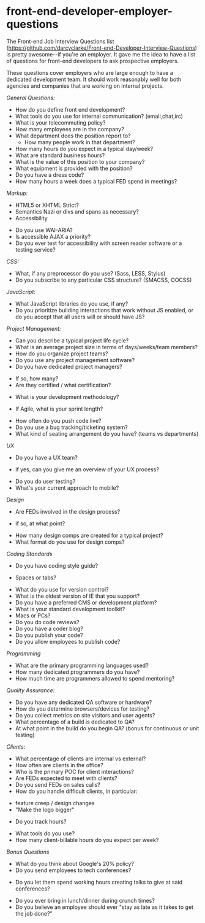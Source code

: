 front-end-developer-employer-questions
======================================

The Front-end Job Interview Questions list (https://github.com/darcyclarke/Front-end-Developer-Interview-Questions) is pretty awesome--if you're an employer. It gave me the idea to have a list of questions for front-end developers to ask prospective employers.

These questions cover employers who are large enough to have a dedicated development team. It should work reasonably well for both agencies and companies that are working on internal projects.

*General Questions:*
 - How do you define front end development?
 - What tools do you use for internal communication? (email,chat,irc)
 - What is your telecommuting policy?
 - How many employees are in the company?
 - What department does the position report to?
   * How many people work in that department?
 - How many hours do you expect in a typical day/week?
 - What are standard business hours?
 - What is the value of this position to your company?
 - What equipment is provided with the position?
 - Do you have a dress code?
 - How many hours a week does a typical FED spend in meetings?
 
*Markup:*
- HTML5 or XHTML Strict?
- Semantics Nazi or divs and spans as necessary?
- Accessibility
 * Do you use WAI-ARIA?
 * Is accessible AJAX a priority?
 * Do you ever test for accessibility with screen reader software or a testing service?

*CSS:*
 - What, if any preprocessor do you use? (Sass, LESS, Stylus)
 - Do you subscribe to any particular CSS structure? (SMACSS, OOCSS)

*JavaScript:*
 - What JavaScript libraries do you use, if any?
 - Do you prioritize building interactions that work without JS enabled, or do you accept that all users will or should have JS?

*Project Management:*
 - Can you describe a typical project life cycle?
 - What is an average project size in terms of days/weeks/team members?
 - How do you organize project teams?
 - Do you use any project management software?
 - Do you have dedicated project managers?
  * If so, how many?
  * Are they certified / what certification?
 - What is your development methodology?
  * If Agile, what is your sprint length?
 - How often do you push code live?
 - Do you use a bug tracking/ticketing system?
 - What kind of seating arrangement do you have?
   (teams vs departments)

*UX*
 - Do you have a UX team?
  * if yes, can you give me an overview of your UX process?
 - Do you do user testing?
 - What's your current approach to mobile?

*Design*
 - Are FEDs involved in the design process?
  * if so, at what point?
 - How many design comps are created for a typical project?
 - What format do you use for design comps?

*Coding Standards*
 - Do you have coding style guide?
  * Spaces or tabs?
 - What do you use for version control?
 - What is the oldest version of IE that you support?
 - Do you have a preferred CMS or development platform?
 - What is your standard development toolkit?
 - Macs or PCs?
 - Do you do code reviews?
 - Do you have a coder blog?
 - Do you publish your code?
 - Do you allow employees to publish code?

*Programming*
 - What are the primary programming languages used?
 - How many dedicated programmers do you have?
 - How much time are programmers allowed to spend mentoring?

*Quality Assurance:*
 - Do you have any dedicated QA software or hardware?
 - How do you determine browsers/devices for testing?
 - Do you collect metrics on site visitors and user agents?
 - What percentage of a build is dedicated to QA?
 - At what point in the build do you begin QA?
   (bonus for continuous or unit testing)

*Clients:*
 - What percentage of clients are internal vs external?
 - How often are clients in the office?
 - Who is the primary POC for client interactions?
 - Are FEDs expected to meet with clients?
 - Do you send FEDs on sales calls?
 - How do you handle difficult clients, in particular:
  * feature creep / design changes
  * "Make the logo bigger"
 - Do you track hours?
  * What tools do you use?
  * How many client-billable hours do you expect per week?

*Bonus Questions*
 - What do you think about Google's 20% policy?
 - Do you send employees to tech conferences?
  * Do you let them spend working hours creating talks to give at said conferences?
 - Do you ever bring in lunch/dinner during crunch times?
 - Do you believe an employee should ever "stay as late as it takes to get the job done?"

~~~